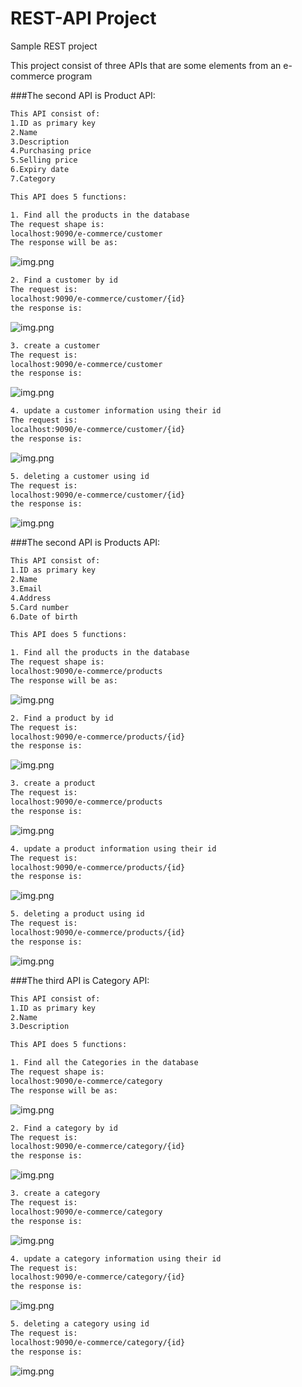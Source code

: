 ﻿# REST-API Project
Sample REST project

This project consist of three APIs that are some elements from an e-commerce program

###The second API is Product API:
```bash
This API consist of:
1.ID as primary key
2.Name
3.Description
4.Purchasing price
5.Selling price
6.Expiry date
7.Category
```
```bash
This API does 5 functions:

1. Find all the products in the database
The request shape is: 
localhost:9090/e-commerce/customer
The response will be as:
```
![img.png](src/main/java/com/example/ecommerce/photo/img.png)
```bash
2. Find a customer by id
The request is:
localhost:9090/e-commerce/customer/{id}
the response is:
```
![img.png](src/main/java/com/example/ecommerce/photo/img_1.png)
```bash
3. create a customer
The request is:
localhost:9090/e-commerce/customer
the response is:
```
![img.png](src/main/java/com/example/ecommerce/photo/img_2.png)

```bash
4. update a customer information using their id
The request is:
localhost:9090/e-commerce/customer/{id}
the response is:
```
![img.png](src/main/java/com/example/ecommerce/photo/img_3.png)
```bash
5. deleting a customer using id
The request is:
localhost:9090/e-commerce/customer/{id}
the response is:
```
![img.png](src/main/java/com/example/ecommerce/photo/img_4.png)

###The second API is Products API:
```bash
This API consist of:
1.ID as primary key
2.Name
3.Email
4.Address
5.Card number
6.Date of birth
```
```bash
This API does 5 functions:

1. Find all the products in the database
The request shape is: 
localhost:9090/e-commerce/products
The response will be as:
```
![img.png](src/main/java/com/example/ecommerce/photo/img_5.png)
```bash
2. Find a product by id
The request is:
localhost:9090/e-commerce/products/{id}
the response is:
```
![img.png](src/main/java/com/example/ecommerce/photo/img_6.png)
```bash
3. create a product
The request is:
localhost:9090/e-commerce/products
the response is:
```
![img.png](src/main/java/com/example/ecommerce/photo/img_7.png)

```bash
4. update a product information using their id
The request is:
localhost:9090/e-commerce/products/{id}
the response is:
```
![img.png](src/main/java/com/example/ecommerce/photo/img_8.png)
```bash
5. deleting a product using id
The request is:
localhost:9090/e-commerce/products/{id}
the response is:
```
![img.png](src/main/java/com/example/ecommerce/photo/img_9.png)

###The third API is Category API:
```bash
This API consist of:
1.ID as primary key
2.Name
3.Description
```
```bash
This API does 5 functions:

1. Find all the Categories in the database
The request shape is: 
localhost:9090/e-commerce/category
The response will be as:
```
![img.png](src/main/java/com/example/ecommerce/photo/img_10.png)
```bash
2. Find a category by id
The request is:
localhost:9090/e-commerce/category/{id}
the response is:
```
![img.png](src/main/java/com/example/ecommerce/photo/img_11.png)
```bash
3. create a category
The request is:
localhost:9090/e-commerce/category
the response is:
```
![img.png](src/main/java/com/example/ecommerce/photo/img_12.png)

```bash
4. update a category information using their id
The request is:
localhost:9090/e-commerce/category/{id}
the response is:
```
![img.png](src/main/java/com/example/ecommerce/photo/img_13.png)
```bash
5. deleting a category using id
The request is:
localhost:9090/e-commerce/category/{id}
the response is:
```
![img.png](src/main/java/com/example/ecommerce/photo/img_14.png)